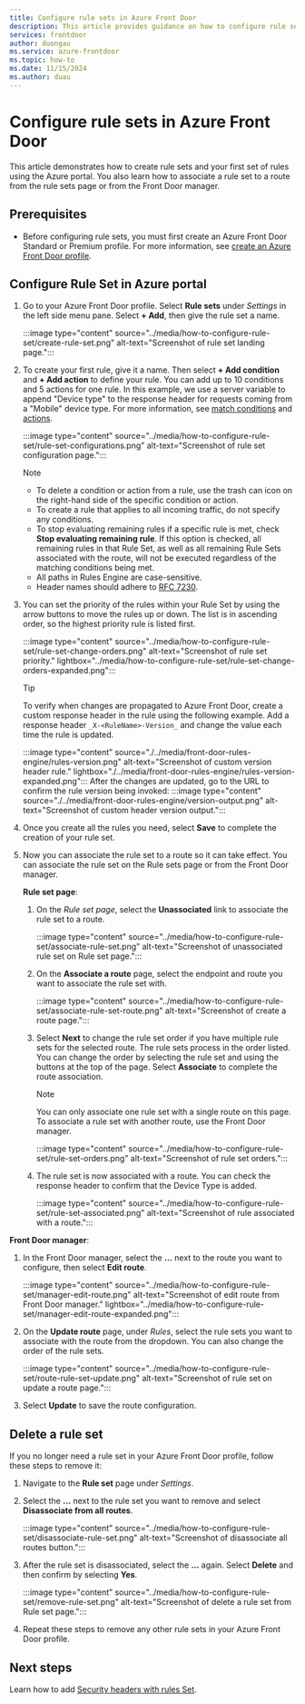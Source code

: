 ```yaml
---
title: Configure rule sets in Azure Front Door
description: This article provides guidance on how to configure rule sets you can use in an Azure Front Door profile. 
services: frontdoor
author: duongau
ms.service: azure-frontdoor
ms.topic: how-to
ms.date: 11/15/2024
ms.author: duau
---
```


# Configure rule sets in Azure Front Door

This article demonstrates how to create rule sets and your first set of rules using the Azure portal. You also learn how to associate a rule set to a route from the rule sets page or from the Front Door manager.

## Prerequisites

* Before configuring rule sets, you must first create an Azure Front Door Standard or Premium profile. For more information, see [create an Azure Front Door profile](../create-front-door-portal.md).

## Configure Rule Set in Azure portal

1. Go to your Azure Front Door profile. Select **Rule sets** under *Settings* in the left side menu pane. Select **+ Add**, then give the rule set a name.

    :::image type="content" source="../media/how-to-configure-rule-set/create-rule-set.png" alt-text="Screenshot of rule set landing page.":::
     
1. To create your first rule, give it a name. Then select **+ Add condition** and **+ Add action** to define your rule. You can add up to 10 conditions and 5 actions for one rule. In this example, we use a server variable to append "Device type" to the response header for requests coming from a "Mobile" device type. For more information, see [match conditions](../rules-match-conditions.md) and [actions](../front-door-rules-engine-actions.md).

    :::image type="content" source="../media/how-to-configure-rule-set/rule-set-configurations.png" alt-text="Screenshot of rule set configuration page.":::
     
     > [!NOTE]
     > * To delete a condition or action from a rule, use the trash can icon on the right-hand side of the specific condition or action.
     > * To create a rule that applies to all incoming traffic, do not specify any conditions.
     > * To stop evaluating remaining rules if a specific rule is met, check **Stop evaluating remaining rule**. If this option is checked, all remaining rules in that Rule Set, as well as all remaining Rule Sets associated with the route, will not be executed regardless of the matching conditions being met.
     > * All paths in Rules Engine are case-sensitive.
     > * Header names should adhere to [RFC 7230](https://datatracker.ietf.org/doc/html/rfc7230#section-3.2.6).

1. You can set the priority of the rules within your Rule Set by using the arrow buttons to move the rules up or down. The list is in ascending order, so the highest priority rule is listed first.

    :::image type="content" source="../media/how-to-configure-rule-set/rule-set-change-orders.png" alt-text="Screenshot of rule set priority." lightbox="../media/how-to-configure-rule-set/rule-set-change-orders-expanded.png":::

     > [!TIP]
     > To verify when changes are propagated to Azure Front Door, create a custom response header in the rule using the following example. Add a response header `_X-<RuleName>-Version_` and change the value each time the rule is updated.
     >  
     > :::image type="content" source="./../media/front-door-rules-engine/rules-version.png" alt-text="Screenshot of custom version header rule." lightbox="./../media/front-door-rules-engine/rules-version-expanded.png":::
     > After the changes are updated, go to the URL to confirm the rule version being invoked: 
     > :::image type="content" source="./../media/front-door-rules-engine/version-output.png" alt-text="Screenshot of custom header version output.":::

1. Once you create all the rules you need, select **Save** to complete the creation of your rule set.

1. Now you can associate the rule set to a route so it can take effect. You can associate the rule set on the Rule sets page or from the Front Door manager.
 
    **Rule set page**:

    1. On the *Rule set page*, select the **Unassociated** link to associate the rule set to a route.

        :::image type="content" source="../media/how-to-configure-rule-set/associate-rule-set.png" alt-text="Screenshot of unassociated rule set on Rule set page.":::

    1. On the **Associate a route** page, select the endpoint and route you want to associate the rule set with.

        :::image type="content" source="../media/how-to-configure-rule-set/associate-rule-set-route.png" alt-text="Screenshot of create a route page.":::

    1. Select **Next** to change the rule set order if you have multiple rule sets for the selected route. The rule sets process in the order listed. You can change the order by selecting the rule set and using the buttons at the top of the page. Select **Associate** to complete the route association.

        > [!NOTE]
        > You can only associate one rule set with a single route on this page. To associate a rule set with another route, use the Front Door manager.

        :::image type="content" source="../media/how-to-configure-rule-set/rule-set-orders.png" alt-text="Screenshot of rule set orders.":::

    1. The rule set is now associated with a route. You can check the response header to confirm that the Device Type is added.

        :::image type="content" source="../media/how-to-configure-rule-set/rule-set-associated.png" alt-text="Screenshot of rule associated with a route.":::

**Front Door manager**:

1. In the Front Door manager, select the **...** next to the route you want to configure, then select **Edit route**.

    :::image type="content" source="../media/how-to-configure-rule-set/manager-edit-route.png" alt-text="Screenshot of edit route from Front Door manager." lightbox="../media/how-to-configure-rule-set/manager-edit-route-expanded.png":::

1. On the **Update route** page, under *Rules*, select the rule sets you want to associate with the route from the dropdown. You can also change the order of the rule sets.

    :::image type="content" source="../media/how-to-configure-rule-set/route-rule-set-update.png" alt-text="Screenshot of rule set on update a route page.":::

1. Select **Update** to save the route configuration.

## Delete a rule set

If you no longer need a rule set in your Azure Front Door profile, follow these steps to remove it:

1. Navigate to the **Rule set** page under *Settings*.

1. Select the **...** next to the rule set you want to remove and select **Disassociate from all routes**.

    :::image type="content" source="../media/how-to-configure-rule-set/disassociate-rule-set.png" alt-text="Screenshot of disassociate all routes button.":::

1. After the rule set is disassociated, select the **...** again. Select **Delete** and then confirm by selecting **Yes**.

    :::image type="content" source="../media/how-to-configure-rule-set/remove-rule-set.png" alt-text="Screenshot of delete a rule set from Rule set page.":::

1. Repeat these steps to remove any other rule sets in your Azure Front Door profile.

## Next steps

Learn how to add [Security headers with rules Set](how-to-add-security-headers.md).
